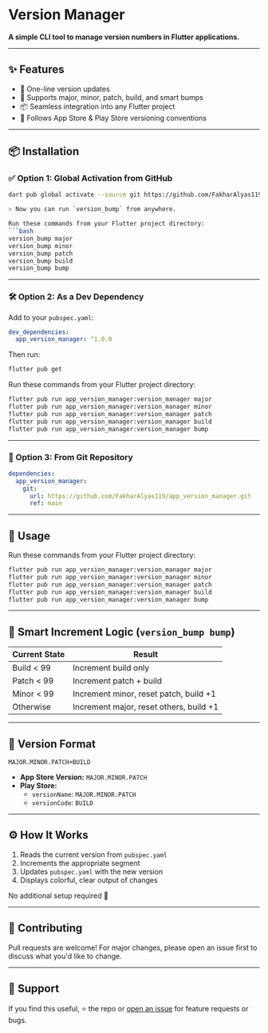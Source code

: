 # Version Manager

**A simple CLI tool to manage version numbers in Flutter applications.**

---

## ✨ Features

- 🚀 One-line version updates
- 🔢 Supports major, minor, patch, build, and smart bumps
- 📦 Seamless integration into any Flutter project
- 🎯 Follows App Store & Play Store versioning conventions

---

## 📦 Installation

### ✅ Option 1: Global Activation from GitHub

```bash
dart pub global activate --source git https://github.com/FakharAlyas119/app_version_manager.git

> Now you can run `version_bump` from anywhere.

Run these commands from your Flutter project directory:
```bash
version_bump major
version_bump minor
version_bump patch
version_bump build
version_bump bump
```
---

### 🛠️ Option 2: As a Dev Dependency

Add to your `pubspec.yaml`:

```yaml
dev_dependencies:
  app_version_manager: ^1.0.0
```

Then run:

```bash
flutter pub get
```
Run these commands from your Flutter project directory:

```bash
flutter pub run app_version_manager:version_manager major
flutter pub run app_version_manager:version_manager minor
flutter pub run app_version_manager:version_manager patch
flutter pub run app_version_manager:version_manager build
flutter pub run app_version_manager:version_manager bump
```
---

### 🔗 Option 3: From Git Repository

```yaml
dependencies:
  app_version_manager:
    git:
      url: https://github.com/FakharAlyas119/app_version_manager.git
      ref: main
```

---

## 🚀 Usage

Run these commands from your Flutter project directory:

```bash
flutter pub run app_version_manager:version_manager major
flutter pub run app_version_manager:version_manager minor
flutter pub run app_version_manager:version_manager patch
flutter pub run app_version_manager:version_manager build
flutter pub run app_version_manager:version_manager bump
```

---

## 🧠 Smart Increment Logic (`version_bump bump`)

| Current State        | Result                          |
|----------------------|----------------------------------|
| Build < 99           | Increment build only             |
| Patch < 99           | Increment patch + build          |
| Minor < 99           | Increment minor, reset patch, build +1 |
| Otherwise            | Increment major, reset others, build +1 |

---

## 🧾 Version Format

```
MAJOR.MINOR.PATCH+BUILD
```

- **App Store Version:** `MAJOR.MINOR.PATCH`
- **Play Store:**
  - `versionName`: `MAJOR.MINOR.PATCH`
  - `versionCode`: `BUILD`

---





## ⚙️ How It Works

1. Reads the current version from `pubspec.yaml`
2. Increments the appropriate segment
3. Updates `pubspec.yaml` with the new version
4. Displays colorful, clear output of changes

No additional setup required 🎉

---

## 🙌 Contributing

Pull requests are welcome! For major changes, please open an issue first to discuss what you'd like to change.

---

## 💬 Support

If you find this useful, ⭐️ the repo or [open an issue](https://github.com/FakharAlyas119/app_version_manager/issues) for feature requests or bugs.

